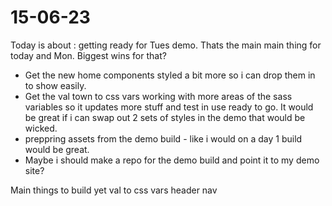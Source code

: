 # 15-06-23

Today is about : getting ready for Tues demo. Thats the main main thing for today and Mon.
Biggest wins for that?
- Get the new home components styled a bit more so i can drop them in to show easily.
- Get the val town to css vars working with more areas of the sass variables so it updates more stuff and test in use ready to go. It would be great if i can swap out 2 sets of styles in the demo that would be wicked.
- preppring assets from the demo build - like i would on a day 1 build would be great.
- Maybe i should make a repo for the demo build and point it to my demo site?


Main things to build yet
val to css vars
header nav



